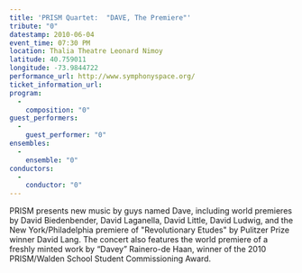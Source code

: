```yaml
---
title: 'PRISM Quartet:  "DAVE, The Premiere"'
tribute: "0"
datestamp: 2010-06-04
event_time: 07:30 PM
location: Thalia Theatre Leonard Nimoy
latitude: 40.759011
longitude: -73.9844722
performance_url: http://www.symphonyspace.org/
ticket_information_url: 
program: 
  -
    composition: "0"
guest_performers: 
  -
    guest_performer: "0"
ensembles: 
  -
    ensemble: "0"
conductors: 
  -
    conductor: "0"
---
```

PRISM presents new music by guys named Dave, including world premieres by David Biedenbender, David Laganella, David Little, David Ludwig, and the New York/Philadelphia premiere of "Revolutionary Etudes" by Pulitzer Prize winner David Lang. The concert also features the world premiere of a freshly minted work by &#8220;Davey&#8221; Rainero-de Haan, winner of the 2010 PRISM/Walden School Student Commissioning Award.